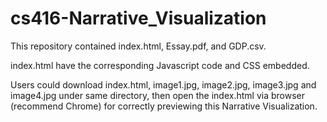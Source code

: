 # cs416-Narrative_Visualization

This repository contained index.html, Essay.pdf, and GDP.csv. 


index.html have the corresponding Javascript code and CSS embedded.


Users could download index.html, image1.jpg, image2.jpg, image3.jpg and image4.jpg under same directory, then open the index.html via browser (recommend Chrome) for correctly previewing this Narrative Visualization.
